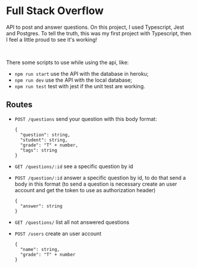 # Full Stack Overflow
API to post and answer questions. On this project, I used Typescript, Jest and Postgres. To tell the truth, this was my first project with Typescript, then I feel a little proud to see it's working!

<br/>

There some scripts to use while using the api, like:
- ```npm run start``` use the API with the database in heroku;
- ```npm run dev``` use the API with the local database;
- ```npm run test``` test with jest if the unit test are working.

## Routes

- ```POST /questions``` send your question with this body format:
  ```
  {
    "question": string,
    "student": string,
    "grade": "T" + number,
    "tags": string
  }
  ```
- ```GET /questions/:id``` see a specific question by id
  
- ```POST /question/:id``` answer a specific question by id, to do that send a body in this format (to send a question is necessary create an user account and get the token to use as authorization header)
  ```
  {
    "answer": string 
  }
  ```
  
- ```GET /questions/``` list all not answered questions
  
- ```POST /users``` create an user account
  ```
  {
    "name": string,
    "grade": "T" + number
  }
  ```
